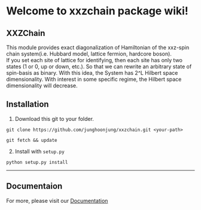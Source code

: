 # Welcome to xxzchain package wiki!

## XXZChain
 This module provides exact diagonalization of Hamiltonian of the xxz-spin chain system(i.e. Hubbard model, lattice fermion, hardcore boson).  
 If you set each site of lattice for identifying, then each site has only two states (1 or 0, up or down, etc.). So that we can rewrite an arbitrary state of spin-basis as binary. With this idea, the System has 2^L Hilbert space dimensionality. With interest in some specific regime, the Hilbert space dimensionality will decrease.


## Installation
1. Download this git to your folder.

`git clone https://github.com/junghoonjung/xxzchain.git <your-path>`

`git fetch && update`

2. Install with `setup.py`

`python setup.py install`

 ---
  
  
## Documentaion

 For more, please visit our [Documentation](https://xxzchain.readthedocs.io/)
